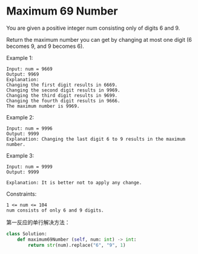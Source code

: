 # Maximum 69 Number

You are given a positive integer num consisting only of digits 6 and 9.

Return the maximum number you can get by changing at most one digit (6 becomes 9, and 9 becomes 6).

Example 1:

```
Input: num = 9669
Output: 9969
Explanation:
Changing the first digit results in 6669.
Changing the second digit results in 9969.
Changing the third digit results in 9699.
Changing the fourth digit results in 9666.
The maximum number is 9969.
```

Example 2:

```
Input: num = 9996
Output: 9999
Explanation: Changing the last digit 6 to 9 results in the maximum number.
```

Example 3:

```
Input: num = 9999
Output: 9999

Explanation: It is better not to apply any change.
```

Constraints:

```
1 <= num <= 104
num consists of only 6 and 9 digits.
```

第一反应的单行解决方法：

```python
class Solution:
    def maximum69Number (self, num: int) -> int:
        return str(num).replace("6", "9", 1)
```
